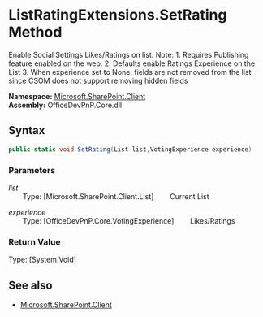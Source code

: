 # ListRatingExtensions.SetRating Method  
Enable Social Settings Likes/Ratings on list. 
            Note: 1. Requires Publishing feature enabled on the web.
                  2. Defaults enable Ratings Experience on the List
                  3. When experience set to None, fields are not removed from the list since CSOM does not support removing hidden fields  

**Namespace:** [Microsoft.SharePoint.Client](Microsoft.SharePoint.Client.md)  
**Assembly:** OfficeDevPnP.Core.dll  
## Syntax
```C#
public static void SetRating(List list,VotingExperience experience)
```
### Parameters
*list*  
&emsp;&emsp;Type: [Microsoft.SharePoint.Client.List] 
&emsp;&emsp;Current List  
  
*experience*  
&emsp;&emsp;Type: [OfficeDevPnP.Core.VotingExperience] 
&emsp;&emsp;Likes/Ratings  
  
### Return Value
Type: [System.Void]  

## See also
- [Microsoft.SharePoint.Client](Microsoft.SharePoint.Client.md)
